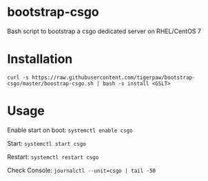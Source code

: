 # bootstrap-csgo
Bash script to bootstrap a csgo dedicated server on RHEL/CentOS 7

# Installation
`curl -s https://raw.githubusercontent.com/tigerpaw/bootstrap-csgo/master/boostrap-csgo.sh | bash -s install <GSLT>`

# Usage
Enable start on boot: `systemctl enable csgo`

Start: `systemctl start csgo`

Restart: `systemctl restart csgo`

Check Console: `journalctl --unit=csgo | tail -50`
